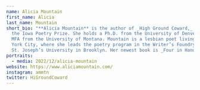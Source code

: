```yaml
---
name: Alicia Mountain
first_name: Alicia
last_name: Mountain
short_bio: "**Alicia Mountain** is the author of _High Ground Coward,_ which won
  the Iowa Poetry Prize. She holds a Ph.D. from the University of Denver and an
  MFA from the University of Montana. Mountain is a lesbian poet living in New
  York City, where she leads the poetry program in the Writer’s Foundry MFA at
  St. Joseph’s University in Brooklyn. Her newest book is _Four in Hand._"
portraits:
  - media: 2022/12/alicia-mountain
website: https://www.aliciamountain.com/
instagram: ammtn
twitter: HiGroundCoward
---
```

